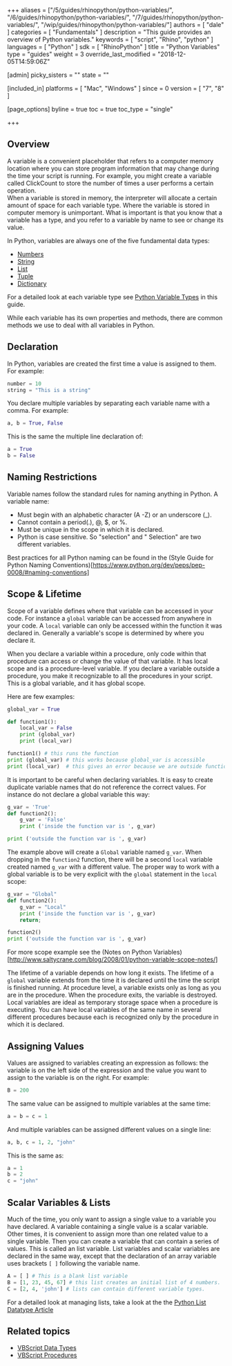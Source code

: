 +++
aliases = ["/5/guides/rhinopython/python-variables/", "/6/guides/rhinopython/python-variables/", "/7/guides/rhinopython/python-variables/", "/wip/guides/rhinopython/python-variables/"]
authors = [ "dale" ]
categories = [ "Fundamentals" ]
description = "This guide provides an overview of Python variables."
keywords = [ "script", "Rhino", "python" ]
languages = [ "Python" ]
sdk = [ "RhinoPython" ]
title = "Python Variables"
type = "guides"
weight = 3
override_last_modified = "2018-12-05T14:59:06Z"

[admin]
picky_sisters = ""
state = ""

[included_in]
platforms = [ "Mac", "Windows" ]
since = 0
version = [  "7", "8" ]

[page_options]
byline = true
toc = true
toc_type = "single"

+++


## Overview

A variable is a convenient placeholder that refers to a computer memory location where you can store program information that may change during the time your script is running.  For example, you might create a variable called ClickCount to store the number of times a user performs a certain operation.  
When a variable is stored in memory, the interpreter will allocate a certain amount of space for each variable type.  Where the variable is stored in computer memory is unimportant.  What is important is that you know that a variable has a type, and you refer to a variable by name to see or change its value.  

In Python, variables are always one of the five fundamental data types:

* [Numbers](/guides/rhinopython/python-datatypes/#numbers)
* [String](/guides/rhinopython/python-datatypes/#string)
* [List](/guides/rhinopython/python-datatypes/#list)
* [Tuple](/guides/rhinopython/python-datatypes/#tuple)
* [Dictionary](/guides/rhinopython/python-datatypes/#dictionary)

For a detailed look at each variable type see [Python Variable Types](/guides/rhinopython/python-datatypes/) in this guide.

While each variable has its own properties and methods, there are common methods we use to deal with all variables in Python.

## Declaration

In Python, variables are created the first time a value is assigned to them.  For example:

```python
number = 10
string = "This is a string"
```

You declare multiple variables by separating each variable name with a comma.  For example:

```python
a, b = True, False
```

This is the same the multiple line declaration of:

```python
a = True
b = False
```

## Naming Restrictions

Variable names follow the standard rules for naming anything in Python.  A variable name:

- Must begin with an alphabetic character (A -Z) or an underscore (\_).
- Cannot contain a period(.), @, $, or %.
- Must be unique in the scope in which it is declared.
- Python is case sensitive.  So "selection" and " Selection" are two different variables.

Best practices for all Python naming can be found in the (Style Guide for Python Naming Conventions)[https://www.python.org/dev/peps/pep-0008/#naming-conventions]

## Scope & Lifetime

Scope of a variable defines where that variable can be accessed in your code.  For instance a `global` variable can be accessed from anywhere in your code.  A `local` variable can only be accessed within the function it was declared in.  Generally a variable's scope is determined by where you declare it.  

When you declare a variable within a procedure, only code within that procedure can access or change the value of that variable.  It has local scope and is a procedure-level variable.  If you declare a variable outside a procedure, you make it recognizable to all the procedures in your script.  This is a global variable, and it has global scope.

Here are few examples:

```python
global_var = True

def function1():
    local_var = False
    print (global_var)
    print (local_var)

function1() # this runs the function
print (global_var) # this works because global_var is accessible
print (local_var)  # this gives an error because we are outside function1
```

It is important to be careful when declaring variables.  It is easy to create duplicate variable names that do not reference the correct values.  For instance do not declare a global variable this way:

```python
g_var = 'True'
def function2():
    g_var = 'False'
    print ('inside the function var is ', g_var)

print ('outside the function var is ', g_var)
```
The example above will create a `Global` variable named `g_var`.  When dropping in the `function2` function, there will be a second `local` variable created named `g_var` with a different value. The proper way to work with a global variable is to be very explicit with the `global` statement in the `local` scope:

```python
g_var = "Global"
def function2():
    g_var = "Local"
    print ('inside the function var is ', g_var)
    return;

function2()
print ('outside the function var is ', g_var)
```

For more scope example see the (Notes on Python Variables)[http://www.saltycrane.com/blog/2008/01/python-variable-scope-notes/]

The lifetime of a variable depends on how long it exists.  The lifetime of a `global` variable extends from the time it is declared until the time the script is finished running. At procedure level, a variable exists only as long as you are in the procedure.  When the procedure exits, the variable is destroyed.  Local variables are ideal as temporary storage space when a procedure is executing.  You can have local variables of the same name in several different procedures because each is recognized only by the procedure in which it is declared.

## Assigning Values

Values are assigned to variables creating an expression as follows: the variable is on the left side of the expression and the value you want to assign to the variable is on the right.  For example:

```python
B = 200
```

The same value can be assigned to multiple variables at the same time:

```python
a = b = c = 1
```

And multiple variables can be assigned different values on a single line:

```python
a, b, c = 1, 2, "john"
```

This is the same as:

```python
a = 1
b = 2
c = "john"
```

## Scalar Variables & Lists

Much of the time, you only want to assign a single value to a variable you have declared. A variable containing a single value is a scalar variable.  Other times, it is convenient to assign more than one related value to a single variable.  Then you can create a variable that can contain a series of values. This is called an list variable. List variables and scalar variables are declared in the same way, except that the declaration of an array variable uses brackets `[ ]` following the variable name.

```python
A = [ ] # This is a blank list variable
B = [1, 23, 45, 67] # this list creates an initial list of 4 numbers.
C = [2, 4, 'john'] # lists can contain different variable types.
```

For a detailed look at managing lists, take a look at the the [Python List Datatype Article](/guides/rhinopython/python-datatypes/#list)

## Related topics

- [VBScript Data Types](/guides/rhinoscript/vbscript-datatypes/)
- [VBScript Procedures](/guides/rhinoscript/vbscript-procedures/)
